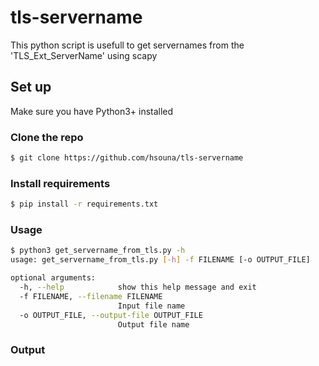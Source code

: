 # tls-servername
This python script is usefull to get servernames from the 'TLS_Ext_ServerName' using scapy


## Set up
Make sure you have Python3+ installed

### Clone the repo
```bash
$ git clone https://github.com/hsouna/tls-servername
```

### Install requirements 

```bash
$ pip install -r requirements.txt
```

### Usage

```bash
$ python3 get_servername_from_tls.py -h             
usage: get_servername_from_tls.py [-h] -f FILENAME [-o OUTPUT_FILE]

optional arguments:
  -h, --help            show this help message and exit
  -f FILENAME, --filename FILENAME
                        Input file name
  -o OUTPUT_FILE, --output-file OUTPUT_FILE
                        Output file name

```

### Output


